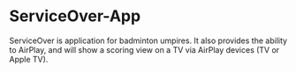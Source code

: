 # ServiceOver-App


ServiceOver is application for badminton umpires.  It also provides the ability to AirPlay, and will show a scoring view on a TV via AirPlay devices (TV or Apple TV).
